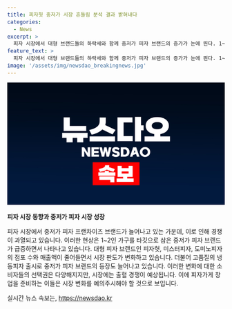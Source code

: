 ```yaml
---
title: 피자헛 중저가 시장 흔들림 분석 결과 밝혀내다
categories:
  - News
excerpt: >
  피자 시장에서 대형 브랜드들의 하락세와 함께 중저가 피자 브랜드의 증가가 눈에 띈다. 1~2인 가구를 겨냥한 중저가 피자 브랜드들이 늘어나고 있으며, 이로 인해 시장 경쟁이 심화되고 있다. 대형 피자 브랜드들은 경쟁으로 점포 수와 매출액이 감소하고 있으며, 고품질의 냉동피자 출시로 중저가 피자 시장이 급성장하고 있는 것으로 나타났다. 다양한 중저가 피자 브랜드들이 출시되고 있는 가운데, 이 시장도 레드오션화의 위험이 높아지고 있다는 지적이 나오고 있다.
feature_text: >
  피자 시장에서 대형 브랜드들의 하락세와 함께 중저가 피자 브랜드의 증가가 눈에 띈다. 1~2인 가구를 겨냥한 중저가 피자 브랜드들이 늘어나고 있으며, 이로 인해 시장 경쟁이 심화되고 있다. 대형 피자 브랜드들은 경쟁으로 점포 수와 매출액이 감소하고 있으며, 고품질의 냉동피자 출시로 중저가 피자 시장이 급성장하고 있는 것으로 나타났다. 다양한 중저가 피자 브랜드들이 출시되고 있는 가운데, 이 시장도 레드오션화의 위험이 높아지고 있다는 지적이 나오고 있다.
image: '/assets/img/newsdao_breakingnews.jpg'
---
```


<p><img src="/assets/img/newsdao_breakingnews.jpg" alt="cryptoinkorea 속보" /></p>

<p><strong>피자 시장 동향과 중저가 피자 시장 성장</strong></p>

<p>피자 시장에서 중저가 피자 프랜차이즈 브랜드가 늘어나고 있는 가운데, 이로 인해 경쟁이 과열되고 있습니다. 이러한 현상은 1~2인 가구를 타깃으로 삼은 중저가 피자 브랜드가 급증하면서 나타나고 있습니다. 대형 피자 브랜드인 피자헛, 미스터피자, 도미노피자의 점포 수와 매출액이 줄어들면서 시장 판도가 변화하고 있습니다. 더불어 고품질의 냉동피자 출시로 중저가 피자 브랜드의 등장도 늘어나고 있습니다. 이러한 변화에 대한 소비자들의 선택권은 다양해지지만, 시장에는 출혈 경쟁이 예상됩니다. 이에 피자가게 창업을 준비하는 이들은 시장 변화를 예의주시해야 할 것으로 보입니다.</p>
실시간 뉴스 속보는, <a href="https://newsdao.kr" rel="dofollow">https://newsdao.kr</a>


